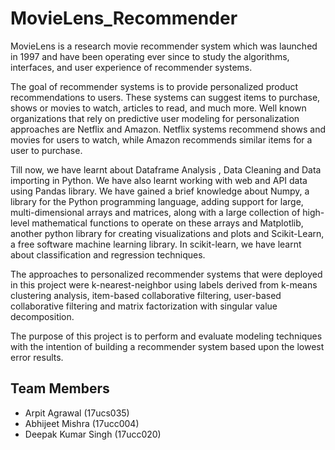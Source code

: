 # MovieLens_Recommender

MovieLens is a research movie recommender system which was launched in 1997 and have been operating ever since to study the algorithms, interfaces, and user experience of recommender systems. 

The goal of recommender systems is to provide personalized product recommendations to users. These systems can suggest items to purchase, shows or movies to watch, articles to read, and much more. Well known organizations that rely on predictive user modeling for personalization approaches are Netflix and Amazon. Netflix systems recommend shows and movies for users to watch, while Amazon recommends similar items for a user to purchase.

Till now, we have learnt about Dataframe Analysis , Data Cleaning and Data importing in Python. We have also learnt working with web and API data using Pandas library. We have gained a brief knowledge about Numpy, a library for the Python programming language, adding support for large, multi-dimensional arrays and matrices, along with a large collection of high-level mathematical functions to operate on these arrays and Matplotlib, another python library for creating visualizations and plots and Scikit-Learn, a free software machine learning library. In scikit-learn, we have learnt about classification and regression techniques.

The approaches to personalized recommender systems that were deployed in this project were k-nearest-neighbor using labels derived from k-means clustering analysis, item-based collaborative filtering, user-based collaborative filtering and matrix factorization with singular value decomposition.

The purpose of this project is to perform and evaluate modeling techniques with the intention of building a recommender system based upon the lowest error results. 
## Team Members
 * Arpit Agrawal (17ucs035)
* Abhijeet Mishra (17ucc004)
* Deepak Kumar Singh (17ucc020)
